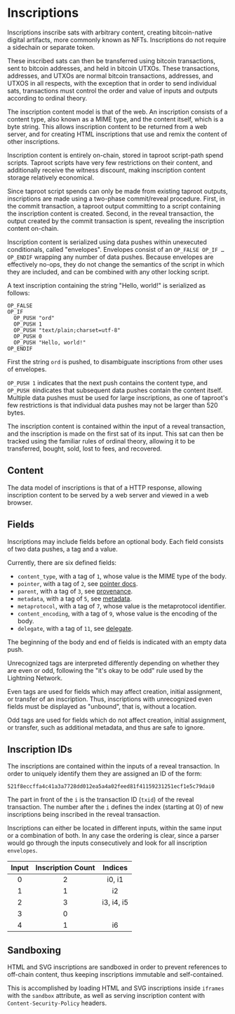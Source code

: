 Inscriptions
============

Inscriptions inscribe sats with arbitrary content, creating bitcoin-native
digital artifacts, more commonly known as NFTs. Inscriptions do not require a
sidechain or separate token.

These inscribed sats can then be transferred using bitcoin transactions, sent
to bitcoin addresses, and held in bitcoin UTXOs. These transactions, addresses,
and UTXOs are normal bitcoin transactions, addresses, and UTXOS in all
respects, with the exception that in order to send individual sats,
transactions must control the order and value of inputs and outputs according
to ordinal theory.

The inscription content model is that of the web. An inscription consists of a
content type, also known as a MIME type, and the content itself, which is a
byte string. This allows inscription content to be returned from a web server,
and for creating HTML inscriptions that use and remix the content of other
inscriptions.

Inscription content is entirely on-chain, stored in taproot script-path spend
scripts. Taproot scripts have very few restrictions on their content, and
additionally receive the witness discount, making inscription content storage
relatively economical.

Since taproot script spends can only be made from existing taproot outputs,
inscriptions are made using a two-phase commit/reveal procedure. First, in the
commit transaction, a taproot output committing to a script containing the
inscription content is created. Second, in the reveal transaction, the output
created by the commit transaction is spent, revealing the inscription content
on-chain.

Inscription content is serialized using data pushes within unexecuted
conditionals, called "envelopes". Envelopes consist of an `OP_FALSE OP_IF …
OP_ENDIF` wrapping any number of data pushes. Because envelopes are effectively
no-ops, they do not change the semantics of the script in which they are
included, and can be combined with any other locking script.

A text inscription containing the string "Hello, world!" is serialized as
follows:

```
OP_FALSE
OP_IF
  OP_PUSH "ord"
  OP_PUSH 1
  OP_PUSH "text/plain;charset=utf-8"
  OP_PUSH 0
  OP_PUSH "Hello, world!"
OP_ENDIF
```

First the string `ord` is pushed, to disambiguate inscriptions from other uses
of envelopes.

`OP_PUSH 1` indicates that the next push contains the content type, and
`OP_PUSH 0`indicates that subsequent data pushes contain the content itself.
Multiple data pushes must be used for large inscriptions, as one of taproot's
few restrictions is that individual data pushes may not be larger than 520
bytes.

The inscription content is contained within the input of a reveal transaction,
and the inscription is made on the first sat of its input. This sat can then be
tracked using the familiar rules of ordinal theory, allowing it to be
transferred, bought, sold, lost to fees, and recovered.

Content
-------

The data model of inscriptions is that of a HTTP response, allowing inscription
content to be served by a web server and viewed in a web browser.

Fields
------

Inscriptions may include fields before an optional body. Each field consists of
two data pushes, a tag and a value.

Currently, there are six defined fields:

- `content_type`, with a tag of `1`, whose value is the MIME type of the body.
- `pointer`, with a tag of `2`, see [pointer docs](inscriptions/pointer.md).
- `parent`, with a tag of `3`, see [provenance](inscriptions/provenance.md).
- `metadata`, with a tag of `5`, see [metadata](inscriptions/metadata.md).
- `metaprotocol`, with a tag of `7`, whose value is the metaprotocol identifier.
- `content_encoding`, with a tag of `9`, whose value is the encoding of the body.
- `delegate`, with a tag of `11`, see [delegate](inscriptions/delegate.md).

The beginning of the body and end of fields is indicated with an empty data
push.

Unrecognized tags are interpreted differently depending on whether they are
even or odd, following the "it's okay to be odd" rule used by the Lightning
Network.

Even tags are used for fields which may affect creation, initial assignment, or
transfer of an inscription. Thus, inscriptions with unrecognized even fields
must be displayed as "unbound", that is, without a location.

Odd tags are used for fields which do not affect creation, initial assignment,
or transfer, such as additional metadata, and thus are safe to ignore.

Inscription IDs
---------------

The inscriptions are contained within the inputs of a reveal transaction. In
order to uniquely identify them they are assigned an ID of the form:

`521f8eccffa4c41a3a7728dd012ea5a4a02feed81f41159231251ecf1e5c79dai0`

The part in front of the `i` is the transaction ID (`txid`) of the reveal
transaction. The number after the `i` defines the index (starting at 0) of new inscriptions
being inscribed in the reveal transaction.

Inscriptions can either be located in different inputs, within the same input or
a combination of both. In any case the ordering is clear, since a parser would
go through the inputs consecutively and look for all inscription `envelopes`.

| Input | Inscription Count | Indices    |
|:-----:|:-----------------:|:----------:|
| 0     | 2                 | i0, i1     |
| 1     | 1                 | i2         |
| 2     | 3                 | i3, i4, i5 |
| 3     | 0                 |            |
| 4     | 1                 | i6         |

Sandboxing
----------

HTML and SVG inscriptions are sandboxed in order to prevent references to
off-chain content, thus keeping inscriptions immutable and self-contained.

This is accomplished by loading HTML and SVG inscriptions inside `iframes` with
the `sandbox` attribute, as well as serving inscription content with
`Content-Security-Policy` headers.
